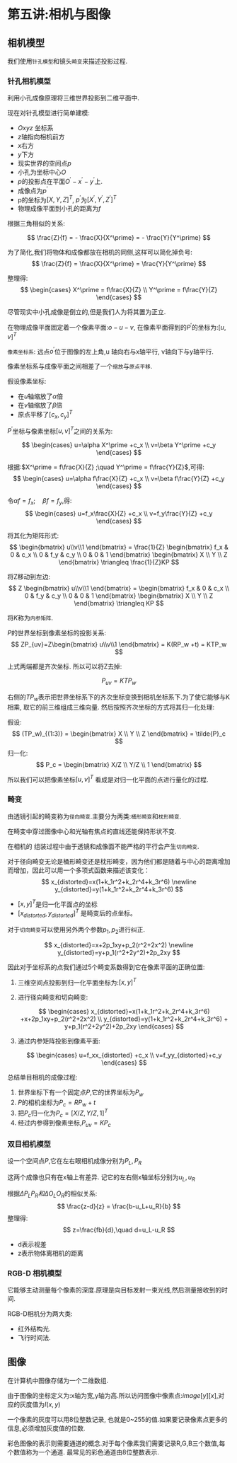 
# 第五讲:相机与图像

## 相机模型

我们使用`针孔模型`和镜头`畸变`来描述投影过程.

### 针孔相机模型

利用小孔成像原理将三维世界投影到二维平面中.

现在对针孔模型进行简单建模:

- $Oxyz$ 坐标系
- $z$轴指向相机前方
- $x$右方
- $y$下方
- 现实世界的空间点$p$
- 小孔为坐标中心$O$
- $p$的投影点在平面$O^\prime-x^\prime-y^\prime$上.
- 成像点为$p^\prime$
- p的坐标为$[X,Y,Z]^T$, $p^\prime$为$[X^\prime,Y^\prime,Z^\prime]^T$
- 物理成像平面到小孔的距离为$f$

根据三角相似的关系:

$$
\frac{Z}{f} = - \frac{X}{X^\prime} = - \frac{Y}{Y^\prime}
$$

为了简化,我们将物体和成像都放在相机的同侧,这样可以简化掉负号:
$$
\frac{Z}{f} = \frac{X}{X^\prime} = \frac{Y}{Y^\prime}
$$

整理得:
$$
\begin{cases}
	X^\prime = f\frac{X}{Z} \\
	Y^\prime = f\frac{Y}{Z}
\end{cases}
$$

尽管现实中小孔成像是倒立的,但是我们人为将其置为正立.

在物理成像平面固定着一个像素平面:$o-u-v$, 在像素平面得到的$P^\prime$的坐标为:$[u,v]^T$

`像素坐标系`: 远点$o^\prime$位于图像的左上角,u 轴向右与x轴平行, v轴向下与y轴平行.

像素坐标系与成像平面之间相差了一个`缩放`与`原点平移`.

假设像素坐标: 

- 在$u$轴缩放了$\alpha$倍
- 在$v$轴缩放了$\beta$倍
- 原点平移了$[c_x,c_y]^T$

$P^\prime$坐标与像素坐标$[u,v]^T$之间的关系为:

$$
\begin{cases}
	u=\alpha X^\prime +c_x \\
	v=\beta Y^\prime +c_y
\end{cases}
$$

根据:$X^\prime = f\frac{X}{Z} ;\quad Y^\prime = f\frac{Y}{Z}$,可得:
$$
\begin{cases}
	u=\alpha f\frac{X}{Z} +c_x \\
	v=\beta f\frac{Y}{Z} +c_y
\end{cases}
$$

令$\alpha f= f_x; \quad \beta f=f_y$,得:
$$
\begin{cases}
	u=f_x\frac{X}{Z} +c_x \\
	v=f_y\frac{Y}{Z} +c_y
\end{cases}
$$

将其化为矩阵形式:
$$
\begin{bmatrix}
	u\\v\\1
\end{bmatrix} =
\frac{1}{Z}
\begin{bmatrix}
	f_x & 0 & c_x \\
	0 & f_y & c_y \\
	0 & 0 & 1
\end{bmatrix} 
\begin{bmatrix}
	X \\ Y \\ Z
\end{bmatrix}
\triangleq \frac{1}{Z}KP
$$

将Z移动到左边:
$$
Z
\begin{bmatrix}
	u\\v\\1
\end{bmatrix} =
\begin{bmatrix}
	f_x & 0 & c_x \\
	0 & f_y & c_y \\
	0 & 0 & 1
\end{bmatrix} 
\begin{bmatrix}
	X \\ Y \\ Z
\end{bmatrix}
\triangleq KP
$$

将$K$称为`内参矩阵`.

$P$的世界坐标到像素坐标的投影关系:
$$
ZP_{uv}=Z\begin{bmatrix}
	u\\v\\1
\end{bmatrix} = K(RP_w +t) = KTP_w
$$

上式两端都是齐次坐标. 所以可以将Z去掉:

$$
P_{uv} = KTP_w
$$

右侧的$TP_w$表示把世界坐标系下的齐次坐标变换到相机坐标系下.为了使它能够与K相乘, 取它的前三维组成三维向量.
然后按照齐次坐标的方式将其归一化处理:

假设:
$$
(TP_w)_{(1:3)} = \begin{bmatrix}
	X \\ Y \\ Z
\end{bmatrix} = \tilde{P}_c
$$
归一化:
$$
P_c = \begin{bmatrix}
	X/Z \\ Y/Z \\ 1
\end{bmatrix}
$$

所以我们可以把像素坐标$[u,v]^T$ 看成是对归一化平面的点进行量化的过程.

### 畸变

由透镜引起的畸变称为`径向畸变`.主要分为两类:`桶形畸变`和`枕形畸变`.

在畸变中穿过图像中心和光轴有焦点的直线还能保持形状不变.

在相机的 组装过程中由于透镜和成像面不能严格的平行会产生`切向畸变`.


对于径向畸变无论是桶形畸变还是枕形畸变，因为他们都是随着与中心的距离增加而增加，因此可以用一个多项式函数来描述该变化：
$$
x_{distorted}=x(1+k_1r^2+k_2r^4+k_3r^6) \newline
y_{distorted}=y(1+k_1r^2+k_2r^4+k_3r^6) 
$$

- $[x,y]^T$是归一化平面点的坐标
- $[x_{distorted},y_{distorted}]^T$ 是畸变后的点坐标。

对于`切向畸变`可以使用另外两个参数$p_1,p_2$进行纠正.

$$
x_{distorted}=x+2p_1xy+p_2(r^2+2x^2) \newline
y_{distorted}=y+p_1(r^2+2y^2)+2p_2xy 
$$

因此对于坐标系的点我们通过5个畸变系数得到它在像素平面的正确位置:

1. 三维空间点投影到归一化平面坐标为:$[x,y]^T$
2. 进行径向畸变和切向畸变:
   
    $$
    \begin{cases}
        x_{distorted}=x(1+k_1r^2+k_2r^4+k_3r^6) +x+2p_1xy+p_2(r^2+2x^2) \\
    y_{distorted}=y(1+k_1r^2+k_2r^4+k_3r^6) + y+p_1(r^2+2y^2)+2p_2xy
    \end{cases}
    $$
3. 通过内参矩阵投影到像素平面:

    $$
    \begin{cases}
        u=f_xx_{distorted} +c_x \\
        v=f_yy_{distorted}+c_y
    \end{cases}
    $$

总结单目相机的成像过程:

1. 世界坐标下有一个固定点$P$,它的世界坐标为$P_w$
2. $P$的相机坐标为$P_c=RP_w +t$
3. 把$P_c$归一化为$P_c=[X/Z,Y/Z,1]^T$
4. 经过内参得到像素坐标,$P_{uv} = KP_c$

### 双目相机模型

设一个空间点$P$,它在左右眼相机成像分别为$P_L,P_R$

这两个成像也只有在x轴上有差异. 记它的左右侧x轴坐标分别为$u_L,u_R$

根据$\Delta P_LP_R和\Delta O_LO_R$的相似关系:
$$
\frac{z-d}{z} = \frac{b-u_L+u_R}{b}
$$
整理得:
$$
z=\frac{fb}{d},\quad d=u_L-u_R
$$

- d表示视差
- z表示物体离相机的距离

### RGB-D 相机模型

它能够主动测量每个像素的深度.原理是向目标发射一束光线,然后测量接收到的时间.

RGB-D相机分为两大类:

- 红外结构光.
- 飞行时间法.

## 图像

在计算机中图像存储为一个二维数组.

由于图像的坐标定义为:x轴为宽,y轴为高.所以访问图像中像素点:$image[y][x]$,对应的灰度值为$I(x,y)$

一个像素的灰度可以用8位整数记录, 也就是0~255的值.如果要记录像素点更多的信息,必须增加灰度值的位数.

彩色图像的表示则需要通道的概念.对于每个像素我们需要记录R,G,B三个数值,每个数值称为一个通道. 最常见的彩色通道由8位整数表示.

